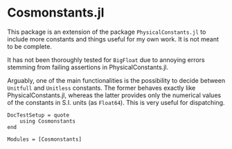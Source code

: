 # Cosmonstants.jl


This package is an extension of the package `PhysicalConstants.jl` to include more constants and things useful for my own work.
It is not meant to be complete.

It has not been thoroughly tested for `BigFloat` due to annoying errors stemming from failing assertions in PhysicalConstants.jl.

Arguably, one of the main functionalities is the possibility to decide between `Unitfull` and `Unitless` constants.
The former behaves exactly like PhysicalConstants.jl, whereas the latter provides only the numerical values of the constants in S.I. units (as `Float64`). 
This is very useful for dispatching.



```@meta
DocTestSetup = quote
    using Cosmonstants
end
```

```@autodocs
Modules = [Cosmonstants]
```


